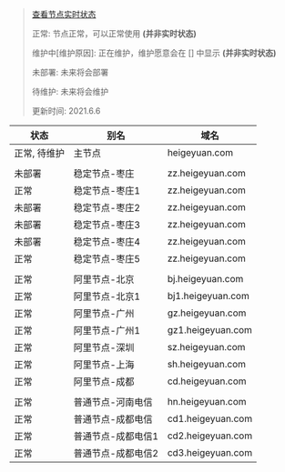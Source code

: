 > [查看节点实时状态](https://jk.heigeyuan.com)
>
> 正常: 节点正常，可以正常使用 **(并非实时状态)**
>
> 维护中[维护原因]: 正在维护，维护愿意会在 [] 中显示 **(并非实时状态)**
>
> 未部署: 未来将会部署
>
> 待维护: 未来将会维护
>
> 更新时间: 2021.6.6

| 状态         | 别名               | 域名              |
| ------------ | ------------------ | ----------------- |
| 正常, 待维护 | 主节点             | heigeyuan.com     |
|              |                    |                   |
| 未部署       | 稳定节点-枣庄      | zz.heigeyuan.com  |
| 正常         | 稳定节点-枣庄1     | zz.heigeyuan.com  |
| 未部署       | 稳定节点-枣庄2     | zz.heigeyuan.com  |
| 未部署       | 稳定节点-枣庄3     | zz.heigeyuan.com  |
| 未部署       | 稳定节点-枣庄4     | zz.heigeyuan.com  |
| 正常         | 稳定节点-枣庄5     | zz.heigeyuan.com  |
|              |                    |                   |
| 正常         | 阿里节点-北京      | bj.heigeyuan.com  |
| 正常         | 阿里节点-北京1     | bj1.heigeyuan.com |
| 正常         | 阿里节点-广州      | gz.heigeyuan.com  |
| 正常         | 阿里节点-广州1     | gz1.heigeyuan.com |
| 正常         | 阿里节点-深圳      | sz.heigeyuan.com  |
| 正常         | 阿里节点-上海      | sh.heigeyuan.com  |
| 正常         | 阿里节点-成都      | cd.heigeyuan.com  |
|              |                    |                   |
| 正常         | 普通节点-河南电信  | hn.heigeyuan.com  |
| 正常         | 普通节点-成都电信  | cd1.heigeyuan.com |
| 正常         | 普通节点-成都电信1 | cd2.heigeyuan.com |
| 正常         | 普通节点-成都电信2 | cd3.heigeyuan.com |

